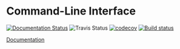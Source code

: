 # Command-Line Interface
[![Documentation Status](https://readthedocs.org/projects/au-software-design-2017/badge/?version=cli)](http://au-software-design-2017.readthedocs.io/en/cli/?badge=cli)
![Travis Status](https://travis-ci.org/ItsLastDay/au-software_design-2017.svg?branch=cli)
[![codecov](https://codecov.io/gh/ItsLastDay/au-software_design-2017/branch/master/graph/badge.svg)](https://codecov.io/gh/ItsLastDay/au-software_design-2017)
[![Build status](https://ci.appveyor.com/api/projects/status/qi0oahta7li454dx?svg=true)](https://ci.appveyor.com/project/ItsLastDay/au-software-design-2017)


[Documentation](http://au-software-design-2017.readthedocs.io/en/cli/)
